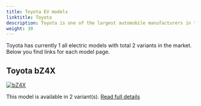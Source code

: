 ```yaml
---
title: Toyota EV models
linktitle: Toyota
description: Toyota is one of the largest automobile manufacturers in the world, producing about 10 million vehicles per year. Historycally Toyota has been negative to EV, but launched it first all-electric model in 2022. 
weight: 30
---
```

 Toyota has currently 1 all electric models with total 2 variants in the market. Below you find links for each model page.


## Toyota bZ4X

[![bZ4X](https://media.evkx.net/multimedia/models/toyota/bz4x/bz4x_awd/main_1_st.jpg)](bz4x)

This model is available in 2 variant(s). 
[Read full details](bz4x/)
